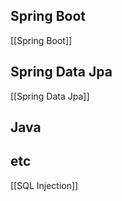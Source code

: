 ## Spring Boot
[[Spring Boot]]


## Spring Data Jpa
[[Spring Data Jpa]]

## Java



## etc
[[SQL Injection]]